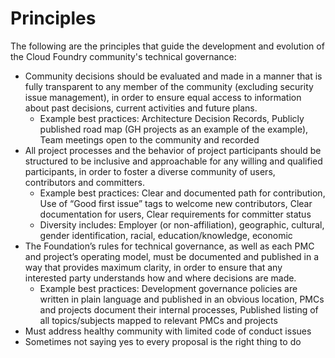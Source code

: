# Principles

The following are the principles that guide the development and evolution of the Cloud Foundry community's technical governance:

* Community decisions should be evaluated and made in a manner that is fully transparent to any member of the community (excluding security issue management), in order to ensure equal access to information about past decisions, current activities and future plans.
  * Example best practices: Architecture Decision Records, Publicly published road map (GH projects as an example of the example), Team meetings open to the community and recorded
* All project processes and the behavior of project participants should be structured to be inclusive and approachable for any willing and qualified participants, in order to foster a diverse community of users, contributors and committers.
  * Example best practices: Clear and documented path for contribution, Use of “Good first issue” tags to welcome new contributors, Clear documentation for users, Clear requirements for committer status
  * Diversity includes: Employer (or non-affiliation), geographic, cultural, gender identification, racial, education/knowledge, economic
* The Foundation’s rules for technical governance, as well as each PMC and project’s operating model, must be documented and published in a way that provides maximum clarity, in order to ensure that any interested party understands how and where decisions are made.
  * Example best practices: Development governance policies are written in plain language and published in an obvious location, PMCs and projects document their internal processes, Published listing of all topics/subjects mapped to relevant PMCs and projects
* Must address healthy community with limited code of conduct issues
* Sometimes not saying yes to every proposal is the right thing to do
